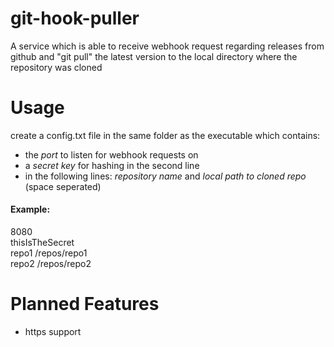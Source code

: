 # git-hook-puller
A service which is able to receive webhook request regarding releases from github and "git pull" the latest version to the local directory where the repository was cloned

# Usage
create a config.txt file in the same folder as the executable which contains:
- the *port* to listen for webhook requests on
- a *secret key* for hashing in the second line
- in the following lines: *repository name* and *local path to cloned repo* (space seperated) 

#### Example:
8080  
thisIsTheSecret  
repo1 /repos/repo1  
repo2 /repos/repo2  

# Planned Features
- https support
